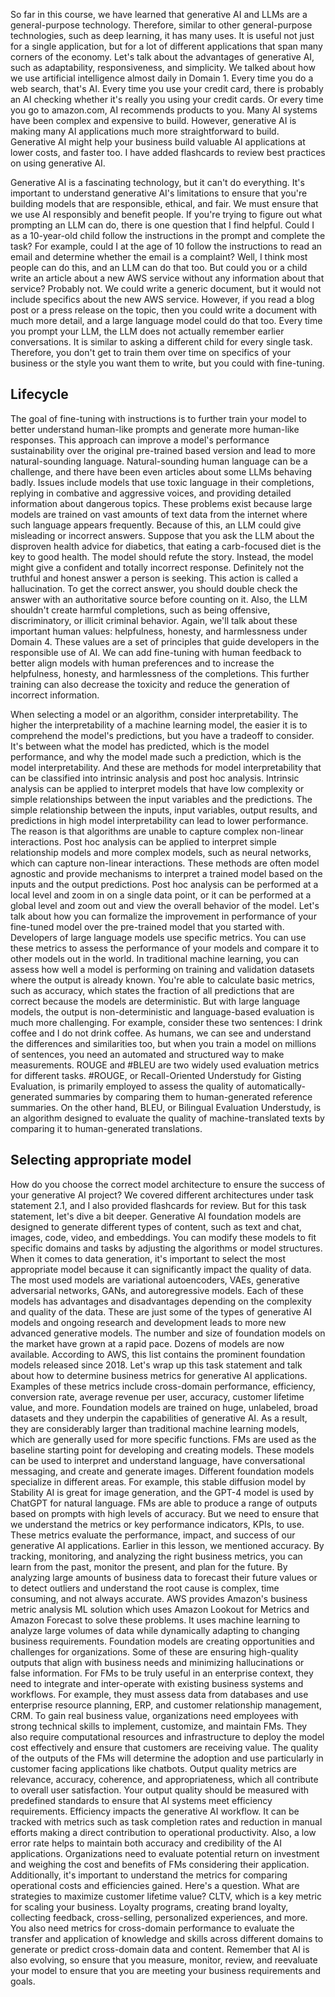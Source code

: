  So far in this course, we have learned that generative AI and LLMs are a general-purpose technology. Therefore, similar to other general-purpose technologies, such as deep learning, it has many uses. It is useful not just for a single application, but for a lot of different applications that span many corners of the economy. Let's talk about the advantages of generative AI, such as adaptability, responsiveness, and simplicity. We talked about how we use artificial intelligence almost daily in Domain 1. Every time you do a web search, that's AI. Every time you use your credit card, there is probably an AI checking whether it's really you using your credit cards. Or every time you go to amazon.com, AI recommends products to you. Many AI systems have been complex and expensive to build. However, generative AI is making many AI applications much more straightforward to build. Generative AI might help your business build valuable AI applications at lower costs, and faster too. I have added flashcards to review best practices on using generative AI.
 
Generative AI is a fascinating technology, but it can't do everything. It's important to understand generative AI's limitations to ensure that you're building models that are responsible, ethical, and fair. We must ensure that we use AI responsibly and benefit people. If you're trying to figure out what prompting an LLM can do, there is one question that I find helpful. Could I as a 10-year-old child follow the instructions in the prompt and complete the task? For example, could I at the age of 10 follow the instructions to read an email and determine whether the email is a complaint? Well, I think most people can do this, and an LLM can do that too. But could you or a child write an article about a new AWS service without any information about that service? Probably not. We could write a generic document, but it would not include specifics about the new AWS service. However, if you read a blog post or a press release on the topic, then you could write a document with much more detail, and a large language model could do that too. Every time you prompt your LLM, the LLM does not actually remember earlier conversations. It is similar to asking a different child for every single task. Therefore, you don't get to train them over time on specifics of your business or the style you want them to write, but you could with fine-tuning. 
## Lifecycle
The goal of fine-tuning with instructions is to further train your model to better understand human-like prompts and generate more human-like responses. This approach can improve a model's performance sustainability over the original pre-trained based version and lead to more natural-sounding language. Natural-sounding human language can be a challenge, and there have been even articles about some LLMs behaving badly. Issues include models that use toxic language in their completions, replying in combative and aggressive voices, and providing detailed information about dangerous topics. These problems exist because large models are trained on vast amounts of text data from the internet where such language appears frequently. Because of this, an LLM could give misleading or incorrect answers. Suppose that you ask the LLM about the disproven health advice for diabetics, that eating a carb-focused diet is the key to good health. The model should refute the story. Instead, the model might give a confident and totally incorrect response. Definitely not the truthful and honest answer a person is seeking. This action is called a hallucination. To get the correct answer, you should double check the answer with an authoritative source before counting on it. Also, the LLM shouldn't create harmful completions, such as being offensive, discriminatory, or illicit criminal behavior. Again, we'll talk about these important human values: helpfulness, honesty, and harmlessness under Domain 4. These values are a set of principles that guide developers in the responsible use of AI. We can add fine-tuning with human feedback to better align models with human preferences and to increase the helpfulness, honesty, and harmlessness of the completions. This further training can also decrease the toxicity and reduce the generation of incorrect information. 

When selecting a model or an algorithm, consider interpretability. The higher the interpretability of a machine learning model, the easier it is to comprehend the model's predictions, but you have a tradeoff to consider. It's between what the model has predicted, which is the model performance, and why the model made such a prediction, which is the model interpretability. And these are methods for model interpretability that can be classified into intrinsic analysis and post hoc analysis. Intrinsic analysis can be applied to interpret models that have low complexity or simple relationships between the input variables and the predictions. The simple relationship between the inputs, input variables, output results, and predictions in high model interpretability can lead to lower performance. The reason is that algorithms are unable to capture complex non-linear interactions. Post hoc analysis can be applied to interpret simple relationship models and more complex models, such as neural networks, which can capture non-linear interactions. These methods are often model agnostic and provide mechanisms to interpret a trained model based on the inputs and the output predictions. Post hoc analysis can be performed at a local level and zoom in on a single data point, or it can be performed at a global level and zoom out and view the overall behavior of the model. Let's talk about how you can formalize the improvement in performance of your fine-tuned model over the pre-trained model that you started with. Developers of large language models use specific metrics. You can use these metrics to assess the performance of your models and compare it to other models out in the world. In traditional machine learning, you can assess how well a model is performing on training and validation datasets where the output is already known. You're able to calculate basic metrics, such as accuracy, which states the fraction of all predictions that are correct because the models are deterministic. But with large language models, the output is non-deterministic and language-based evaluation is much more challenging. For example, consider these two sentences: I drink coffee and I do not drink coffee. As humans, we can see and understand the differences and similarities too, but when you train a model on millions of sentences, you need an automated and structured way to make measurements. ROUGE and #BLEU are two widely used evaluation metrics for different tasks. #ROUGE, or Recall-Oriented Understudy for Gisting Evaluation, is primarily employed to assess the quality of automatically-generated summaries by comparing them to human-generated reference summaries. On the other hand, BLEU, or Bilingual Evaluation Understudy, is an algorithm designed to evaluate the quality of machine-translated texts by comparing it to human-generated translations. 

## Selecting appropriate model
How do you choose the correct model architecture to ensure the success of your generative AI project? We covered different architectures under task statement 2.1, and I also provided flashcards for review. But for this task statement, let's dive a bit deeper. Generative AI foundation models are designed to generate different types of content, such as text and chat, images, code, video, and embeddings. You can modify these models to fit specific domains and tasks by adjusting the algorithms or model structures. When it comes to data generation, it's important to select the most appropriate model because it can significantly impact the quality of data. The most used models are variational autoencoders, VAEs, generative adversarial networks, GANs, and autoregressive models. Each of these models has advantages and disadvantages depending on the complexity and quality of the data. These are just some of the types of generative AI models and ongoing research and development leads to more new advanced generative models. The number and size of foundation models on the market have grown at a rapid pace. Dozens of models are now available. According to AWS, this list contains the prominent foundation models released since 2018. Let's wrap up this task statement and talk about how to determine business metrics for generative AI applications. Examples of these metrics include cross-domain performance, efficiency, conversion rate, average revenue per user, accuracy, customer lifetime value, and more. Foundation models are trained on huge, unlabeled, broad datasets and they underpin the capabilities of generative AI. As a result, they are considerably larger than traditional machine learning models, which are generally used for more specific functions. FMs are used as the baseline starting point for developing and creating models. These models can be used to interpret and understand language, have conversational messaging, and create and generate images. Different foundation models specialize in different areas. For example, this stable diffusion model by Stability AI is great for image generation, and the GPT-4 model is used by ChatGPT for natural language. FMs are able to produce a range of outputs based on prompts with high levels of accuracy. But we need to ensure that we understand the metrics or key performance indicators, KPIs, to use. These metrics evaluate the performance, impact, and success of our generative AI applications. Earlier in this lesson, we mentioned accuracy. By tracking, monitoring, and analyzing the right business metrics, you can learn from the past, monitor the present, and plan for the future. By analyzing large amounts of business data to forecast their future values or to detect outliers and understand the root cause is complex, time consuming, and not always accurate. AWS provides Amazon's business metric analysis ML solution which uses Amazon Lookout for Metrics and Amazon Forecast to solve these problems. It uses machine learning to analyze large volumes of data while dynamically adapting to changing business requirements. Foundation models are creating opportunities and challenges for organizations. Some of these are ensuring high-quality outputs that align with business needs and minimizing hallucinations or false information. For FMs to be truly useful in an enterprise context, they need to integrate and inter-operate with existing business systems and workflows. For example, they must assess data from databases and use enterprise resource planning, ERP, and customer relationship management, CRM. To gain real business value, organizations need employees with strong technical skills to implement, customize, and maintain FMs. They also require computational resources and infrastructure to deploy the model cost effectively and ensure that customers are receiving value. The quality of the outputs of the FMs will determine the adoption and use particularly in customer facing applications like chatbots. Output quality metrics are relevance, accuracy, coherence, and appropriateness, which all contribute to overall user satisfaction. Your output quality should be measured with predefined standards to ensure that AI systems meet efficiency requirements. Efficiency impacts the generative AI workflow. It can be tracked with metrics such as task completion rates and reduction in manual efforts making a direct contribution to operational productivity. Also, a low error rate helps to maintain both accuracy and credibility of the AI applications. Organizations need to evaluate potential return on investment and weighing the cost and benefits of FMs considering their application. Additionally, it's important to understand the metrics for comparing operational costs and efficiencies gained. Here's a question. What are strategies to maximize customer lifetime value? CLTV, which is a key metric for scaling your business. Loyalty programs, creating brand loyalty, collecting feedback, cross-selling, personalized experiences, and more. You also need metrics for cross-domain performance to evaluate the transfer and application of knowledge and skills across different domains to generate or predict cross-domain data and content. Remember that AI is also evolving, so ensure that you measure, monitor, review, and reevaluate your model to ensure that you are meeting your business requirements and goals.